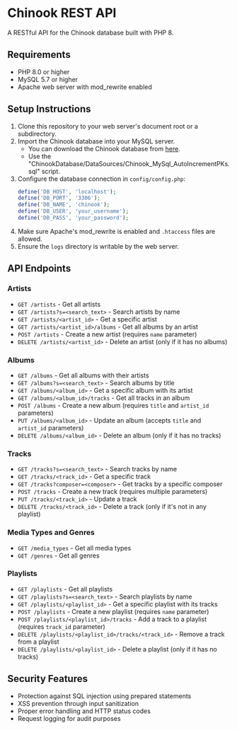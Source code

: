 # Chinook REST API

A RESTful API for the Chinook database built with PHP 8.

## Requirements

- PHP 8.0 or higher
- MySQL 5.7 or higher
- Apache web server with mod_rewrite enabled

## Setup Instructions

1. Clone this repository to your web server's document root or a subdirectory.
2. Import the Chinook database into your MySQL server.
   - You can download the Chinook database from [here](https://github.com/lerocha/chinook-database).
   - Use the "ChinookDatabase/DataSources/Chinook_MySql_AutoIncrementPKs.sql" script.
3. Configure the database connection in `config/config.php`:
   ```php
   define('DB_HOST', 'localhost');
   define('DB_PORT', '3306');
   define('DB_NAME', 'chinook');
   define('DB_USER', 'your_username');
   define('DB_PASS', 'your_password');
   ```
4. Make sure Apache's mod_rewrite is enabled and `.htaccess` files are allowed.
5. Ensure the `logs` directory is writable by the web server.

## API Endpoints

### Artists
- `GET /artists` - Get all artists
- `GET /artists?s=<search_text>` - Search artists by name
- `GET /artists/<artist_id>` - Get a specific artist
- `GET /artists/<artist_id>/albums` - Get all albums by an artist
- `POST /artists` - Create a new artist (requires `name` parameter)
- `DELETE /artists/<artist_id>` - Delete an artist (only if it has no albums)

### Albums
- `GET /albums` - Get all albums with their artists
- `GET /albums?s=<search_text>` - Search albums by title
- `GET /albums/<album_id>` - Get a specific album with its artist
- `GET /albums/<album_id>/tracks` - Get all tracks in an album
- `POST /albums` - Create a new album (requires `title` and `artist_id` parameters)
- `PUT /albums/<album_id>` - Update an album (accepts `title` and `artist_id` parameters)
- `DELETE /albums/<album_id>` - Delete an album (only if it has no tracks)

### Tracks
- `GET /tracks?s=<search_text>` - Search tracks by name
- `GET /tracks/<track_id>` - Get a specific track
- `GET /tracks?composer=<composer>` - Get tracks by a specific composer
- `POST /tracks` - Create a new track (requires multiple parameters)
- `PUT /tracks/<track_id>` - Update a track
- `DELETE /tracks/<track_id>` - Delete a track (only if it's not in any playlist)

### Media Types and Genres
- `GET /media_types` - Get all media types
- `GET /genres` - Get all genres

### Playlists
- `GET /playlists` - Get all playlists
- `GET /playlists?s=<search_text>` - Search playlists by name
- `GET /playlists/<playlist_id>` - Get a specific playlist with its tracks
- `POST /playlists` - Create a new playlist (requires `name` parameter)
- `POST /playlists/<playlist_id>/tracks` - Add a track to a playlist (requires `track_id` parameter)
- `DELETE /playlists/<playlist_id>/tracks/<track_id>` - Remove a track from a playlist
- `DELETE /playlists/<playlist_id>` - Delete a playlist (only if it has no tracks)

## Security Features

- Protection against SQL injection using prepared statements
- XSS prevention through input sanitization
- Proper error handling and HTTP status codes
- Request logging for audit purposes 